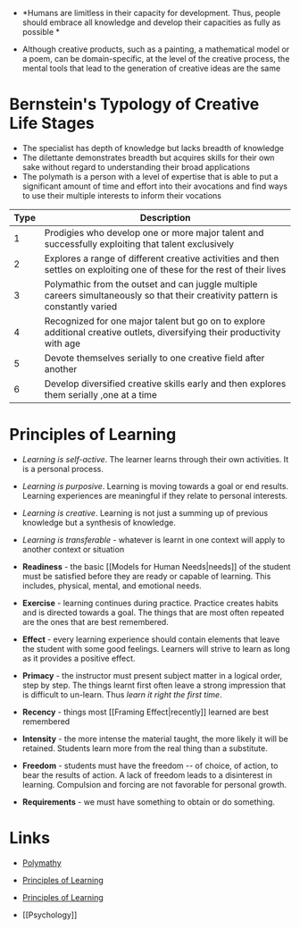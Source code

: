 * *Humans are limitless in their capacity for development. Thus, people should embrace all knowledge and develop their capacities as fully as possible *

* Although creative products, such as a painting, a mathematical model or a poem, can be domain-specific, at the level of the creative process, the mental tools that lead to the generation of creative ideas are the same

# Bernstein's Typology of Creative Life Stages 
* The specialist has depth of knowledge but lacks breadth of knowledge 
* The dilettante demonstrates breadth but acquires skills for their own sake without regard to understanding their broad applications 
* The polymath is a person with a level of expertise that is able to put a significant amount of time and effort into their avocations and find ways to use their multiple interests to inform their vocations 


| Type | Description                                                                                                                     |
| ---- | ------------------------------------------------------------------------------------------------------------------------------- |
| 1    | Prodigies who develop one or more major talent and successfully exploiting that talent exclusively                              |
| 2    | Explores a range of different creative activities and then settles on exploiting one of these for the rest of their lives       |
| 3    | Polymathic from the outset and can juggle multiple careers simultaneously so that their creativity pattern is constantly varied |
| 4    | Recognized for one major talent but go on to explore additional creative outlets, diversifying their productivity with age      |
| 5    | Devote themselves serially to one creative field after another                                                                  |
| 6    | Develop diversified creative skills early and then explores them serially ,one at a time                                        |

# Principles of Learning 
* *Learning is self-active*. The learner learns through their own activities. It is a personal process. 
* *Learning is purposive*. Learning is moving towards a goal or end results. Learning experiences are meaningful if they relate to personal interests. 
* *Learning is creative*. Learning is not just a summing up of previous knowledge but a synthesis of knowledge.
* *Learning is transferable* - whatever is learnt in one context will apply to another context or situation

* **Readiness** - the basic [[Models for Human Needs|needs]] of the student must be satisfied before they are ready or capable of learning. This includes, physical, mental, and emotional needs. 
* **Exercise** - learning continues during practice. Practice creates habits and is directed towards a goal.  The things that are most often repeated are the ones that are best remembered. 
* **Effect** - every learning experience should contain elements that leave the student with some good feelings. Learners will strive to learn as long as it provides a positive effect. 
* **Primacy** - the instructor must present subject matter in a logical order, step by step. The things learnt first often leave a strong impression that is difficult to un-learn. Thus *learn it right the first time*. 
* **Recency** - things most [[Framing Effect|recently]] learned are best remembered 
* **Intensity** - the more intense the material taught, the more likely it will be retained. Students learn more from the real thing than a substitute. 
* **Freedom** - students must have the freedom -- of choice, of action, to bear the results of action. A lack of freedom leads to a disinterest in learning. Compulsion and forcing are not favorable for  personal growth. 
* **Requirements** - we must have something to obtain or do something.

# Links
* [Polymathy](https://en.wikipedia.org/wiki/Polymath)
* [Principles of Learning](https://en.wikipedia.org/wiki/Principles_of_learning)
* [Principles of Learning](https://www.open.edu/openlearncreate/mod/oucontent/view.php?id=163&printable=1)

* [[Psychology]]